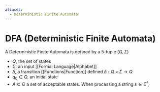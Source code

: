 ```yaml
---
aliases:
  - Deterministic Finite Automata
---
```

# DFA (Deterministic Finite Automata)
A Deterministic Finite Automata is defined by a 5-tuple $(Q,\Sigma)$
- $Q$, the set of states
- $\Sigma$, an input [[Formal Language|Alphabet]]
- $\delta$, a transition [[Functions|Function]] defined $\delta:Q\times\Sigma\to Q$
- $q_{0}\in Q$, an initial state
- $A\subseteq Q$ a set of acceptable states.
When processing a string $s \in\Sigma ^{*}$,